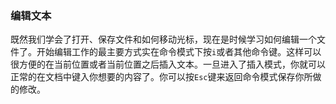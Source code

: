 ### 编辑文本

既然我们学会了打开、保存文件和如何移动光标，现在是时候学习如何编辑一个文件了。开始编辑工作的最主要方式实在命令模式下按`i`或者其他命令键。这样可以很方便的在当前位置或者当前位置之后插入文本。一旦进入了插入模式，你就可以正常的在文档中键入你想要的内容了。你可以按`Esc`键来返回命令模式保存你所做的修改。

